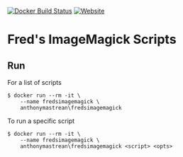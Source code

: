 [![Docker Build Status](https://img.shields.io/docker/build/anthonymastrean/fredsimagemagick.svg)](https://hub.docker.com/r/anthonymastrean/fredsimagemagick/builds/) [![Website](https://img.shields.io/badge/website-fmwconcepts.com-blue.svg)](http://www.fmwconcepts.com/imagemagick/index.php)

# Fred's ImageMagick Scripts

## Run

For a list of scripts

```
$ docker run --rm -it \
    --name fredsimagemagick \
    anthonymastrean\fredsimagemagick
```

To run a specific script

```
$ docker run --rm -it \
    --name fredsimagemagick \
    anthonymastrean\fredsimagemagick <script> <opts>
```
